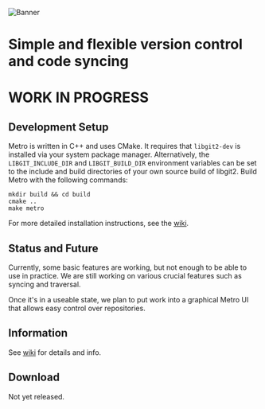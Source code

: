 ![Banner](banner.png)
# Simple and flexible version control and code syncing
# WORK IN PROGRESS

## Development Setup
Metro is written in C++ and uses CMake. It requires that `libgit2-dev` is installed via your system package manager.
Alternatively, the `LIBGIT_INCLUDE_DIR` and `LIBGIT_BUILD_DIR` environment variables can be set to the include and build
directories of your own source build of libgit2. Build Metro with the following commands:
```
mkdir build && cd build
cmake ..
make metro
```
For more detailed installation instructions, see the [wiki](https://github.com/SiliconSloth/Metro/wiki/Install).

## Status and Future
Currently, some basic features are working, but not enough to be able to use in practice.
We are still working on various crucial features such as syncing and traversal.

Once it's in a useable state, we plan to put work into a graphical Metro UI that allows easy control over repositories.

## Information
See [wiki](https://siliconsloth.github.io/Metro/) for details and info.

## Download
Not yet released.
